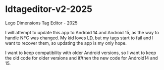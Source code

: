 # ldtageditor-v2-2025
Lego Dimensions Tag Editor - 2025

I will attempt to update this app to Android 14 and Android 15, as the way to handle NFC was changed.
My kid loves LD, but my tags start to fail and I want to recover them, so updating the app is my only hope.

I want to keep compatibility with older Android versions, so I want to keep the old code for older versions and if/then the new code for Android14 and 15.
